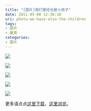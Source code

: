 ```yaml
---
title: "[图片]我们曾经也是小孩子"
date: 2011-05-08 12:36:10
uri: photo-we-have-also-the-children
tags: 
- 图片
- 童真
categories: 
- 图片
---
```


![](https://yqmfyg.bn1.livefilestore.com/y2pYaHVpVCjz44P48ThkTNjyT5YAqpo_tYR3w6ve9NEo9VV5Jv7DPWVZTae_H9Q5GzqAIUGvsdG8kvPtuW5ttuN1oqD0yX4oWkjNtXvnN4XD6M/kids1.jpg?psid=1)

![](https://yqmfyg.bn1.livefilestore.com/y2phKFO59dpoQAPhz-0qQLtLmvH93bvCzFAcFlADIPjdcWUpiHEb-ZiD6SZnOnUUfU9P30Rc_XtaKfUAqas1SpDSkU65R1vur9BTAAnIJlO1Bk/kids2.jpg?psid=1)

![](https://yqmfyg.bn1.livefilestore.com/y2p2c--hbzNlBh8QTxsEz9CKA45TkDK-qOkp-x6bzm7dKmr2MRl4kC_05zOdslI66TPLQV4vigHug9r7Gj58zmkZzg-Yd-jrztSnTCxRw9YS1M/kids3.jpg?psid=1)

![](https://yqmfyg.bn1.livefilestore.com/y2pHv1KVEYxFXbcXPBGd2k9Dl6NmwSMrokImZjlf3yk2zyfBkQOui3hozbiB_PvAsn9InEW2wBT-9ono0ljNXoEIk1zTS9SzZQwL7blmSB5cFc/kids4.jpg?psid=1)

![](https://yqmfyg.bn1.livefilestore.com/y2pS3swrSuTPkWr-BMeNteyItSjD08bqJkVbX-HKVqQ3I5wUX3ar4WHKZ6Tw0U7-tCr9-3Kt96xvNn53qVhlCjRgniMCWttqL3UgLEUEmzifgM/kids5.jpg?psid=1)

更多请点点[这里下载](http://dl.dbank.com/c0iptlwmjm "数据银行")，[这里浏览](http://www.photoshop.com/users/iwind/albums/048849f2407e452eae795080a0e51228?wf=slideshow "童真")。
